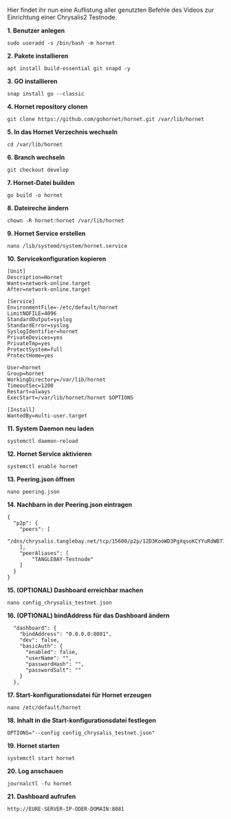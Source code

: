 Hier findet ihr nun eine Auflistung aller genutzten Befehle des Videos zur Einrichtung einer Chrysalis2 Testnode.

**1. Benutzer anlegen**
```
sudo useradd -s /bin/bash -m hornet
```

**2. Pakete installieren**
```
apt install build-essential git snapd -y
```

**3. GO installieren**
```
snap install go --classic
```

**4. Hornet repository clonen**
```
git clone https://github.com/gohornet/hornet.git /var/lib/hornet
```

**5. In das Hornet Verzechnis wechseln**
```
cd /var/lib/hornet
```

**6. Branch wechseln**
```
git checkout develop
```

**7. Hornet-Datei builden**
```
go build -o hornet
```

**8. Dateireche ändern**
```
chown -R hornet:hornet /var/lib/hornet
```

**9. Hornet Service erstellen**
```
nano /lib/systemd/system/hornet.service
```

**10. Servicekonfiguration kopieren**
```
[Unit]
Description=Hornet
Wants=network-online.target
After=network-online.target

[Service]
EnvironmentFile=-/etc/default/hornet
LimitNOFILE=4096
StandardOutput=syslog
StandardError=syslog
SyslogIdentifier=hornet
PrivateDevices=yes
PrivateTmp=yes
ProtectSystem=full
ProtectHome=yes

User=hornet
Group=hornet
WorkingDirectory=/var/lib/hornet
TimeoutSec=1200
Restart=always
ExecStart=/var/lib/hornet/hornet $OPTIONS

[Install]
WantedBy=multi-user.target
```

**11. System Daemon neu laden**
```
systemctl daemon-reload
```

**12. Hornet Service aktivieren**
```
systemctl enable hornet
```

**13. Peering.json öffnen**
```
nano peering.json
```

**14. Nachbarn in der Peering.json eintragen**
```
{
  "p2p": {
    "peers": [
        "/dns/chrysalis.tanglebay.net/tcp/15600/p2p/12D3KooWD3PgXqsoKCYYuRdWB71EYEX17mv9HQ1BB2PaDns16UWE"
    ],
    "peerAliases": [
        "TANGLEBAY-Testnode"
    ]
  }
}
```

**15. (OPTIONAL) Dashboard erreichbar machen**
```
nano config_chrysalis_testnet.json
```

**16. (OPTIONAL) bindAddress für das Dashboard ändern**
```
  "dashboard": {
    "bindAddress": "0.0.0.0:8081",
    "dev": false,
    "basicAuth": {
      "enabled": false,
      "userName": "",
      "passwordHash": "",
      "passwordSalt": ""
    }
  },
```

**17. Start-konfigurationsdatei für Hornet erzeugen**
```
nano /etc/default/hornet
```

**18. Inhalt in die Start-konfigurationsdatei festlegen**
```
OPTIONS="--config config_chrysalis_testnet.json"
```

**19. Hornet starten**
```
systemctl start hornet
```

**20. Log anschauen**
```
journalctl -fu hornet
```

**21. Dashboard aufrufen**
```
http://EURE-SERVER-IP-ODER-DOMAIN:8081
```

